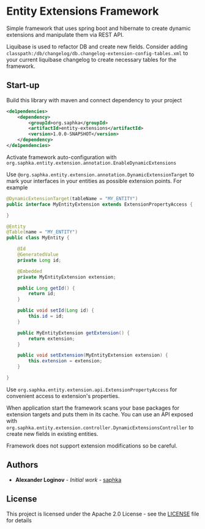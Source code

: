 # Entity Extensions Framework
Simple framework that uses spring boot and hibernate to create dynamic extensions and manipulate them via REST API.

Liquibase is used to refactor DB and create new fields.
Consider adding `classpath:/db/changelog/db.changelog-extension-config-tables.xml` to your current liquibase changelog to create necessary tables for the framework.

## Start-up

Build this library with maven and connect dependency to your project
```xml
<de1pendencies>
    <dependency>
        <groupId>org.saphka</groupId>
        <artifactId>entity-extensions</artifactId>
        <version>1.0.0-SNAPSHOT</version>
    </dependency>
</de1pendencies>
``` 

Activate framework auto-configuration with `org.saphka.entity.extension.annotation.EnableDynamicExtensions`

Use `@org.saphka.entity.extension.annotation.DynamicExtensionTarget` to mark your interfaces in your entities as possible extension points.
For example
```java
@DynamicExtensionTarget(tableName = "MY_ENTITY")
public interface MyEntityExtension extends ExtensionPropertyAccess {

}
```

```java
@Entity
@Table(name = "MY_ENTITY")
public class MyEntity {

	@Id
	@GeneratedValue
	private Long id;

	@Embedded
	private MyEntityExtension extension;

	public Long getId() {
		return id;
	}

	public void setId(Long id) {
		this.id = id;
	}

	public MyEntityExtension getExtension() {
		return extension;
	}

	public void setExtension(MyEntityExtension extension) {
		this.extension = extension;
	}

}
```

Use `org.saphka.entity.extension.api.ExtensionPropertyAccess` for convenient access to extension's properties.

When application start the framework scans your base packages for extension targets and puts them in its cache.
You can use an API exposed with `org.saphka.entity.extension.controller.DynamicExtensionsController` to create new fields in existing entities.

Framework does not support extension modifications so be careful.

## Authors

* **Alexander Loginov** - *Initial work* - [saphka](https://github.com/saphka)

## License

This project is licensed under the Apache 2.0 License - see the [LICENSE](LICENSE) file for details
